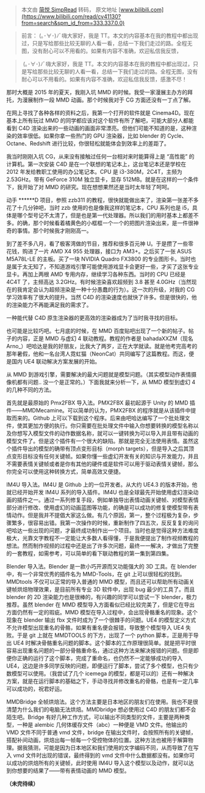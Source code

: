 > 本文由 [简悦 SimpRead](http://ksria.com/simpread/) 转码， 原文地址 [www.bilibili.com](https://www.bilibili.com/read/cv41130?from=search&spm_id_from=333.337.0.0)

> 前言： (｡･∀･)ﾉﾞ嗨大家好，我是 TT。本文的内容基本在我的教程中都出现过，只是写给那些比较无聊的人看一看，总结一下我们走过的路。全程无图，没有耐心可以不用看的。如果有内容不准确，欢迎私信我反馈，

>  (｡･∀･)ﾉﾞ嗨大家好，我是 TT。本文的内容基本在我的教程中都出现过，只是写给那些比较无聊的人看一看，总结一下我们走过的路。全程无图，没有耐心可以不用看的。如果有内容不准确，欢迎私信我反馈，感激不尽！

那时大概是 2015 年的夏天，我刚入坑 MMD 的时候。我受一家漫展主办方的拜托，为漫展制作一段 MMD 动画。那个时候我对于 CG 方面还没有一丁点了解。

在网上寻找了各种各样的资料之后，我第一个打开的软件就是 Cinema4D。现在基本上所有玩过 MMD 的同学都应该对这个软件有所了解吧，可能大部分人都能看到 C4D 渲染出来的一些动画的画面非常漂亮。但他们可能不知道的是，这种渲染的效率很低。如果你拿一些热门的 GPU 渲染器，比如 blender 的 Cycle、Octane、Redshift 进行比较，你很轻松就能体会到效率上的差距了。

我当时刚刚入坑 CG，从来没有接触过任何一台相对来时能算得上是 “高性能” 的计算机。第一次安装 C4D 是在一个联想的笔记本上，这台笔记本还是学校在 2012 年发给教职工使用的办公笔记本。CPU 是 i3-380M，2C4T，主频为 2.53GHz。带有 GeForce 310M 独立显卡，显存 512MB。就是在这样的一个条件下，我开始了对 MMD 的研究。现在想想果然还是当时太年轻了呵呵。

动手 ******D 项目，参照 zzb311 的教程，很快就能做出来了，渲染第一张差不多花了十几分钟吧，当时 zzb 使用的也是像我这样的笔记本，CPU 系列也是 i5，具体是哪个型号记不太清了，但是也是第一代处理器。所以我们的用时基本上都差不多。的确，那个时候看着橘黄色的小框框一个一个的把图片渲染出来，是一件很神奇的事情。那个时候我才刚刚高一。

到了差不多八月，看了极客湾做的节目，推荐和很多百元神 U。于是攒了一些零花钱，购进了一片 AMD X4 955 处理器，接口为 AM3+。之后买了一张 ASUS M5A78L-LE 的主板。买了一块 NVIDIA Quadro FX3800 的专业图形卡。当时也是属于太无知了，不知道游戏引擎可能使用游戏显卡会更好一些，才买了这张专业显卡。再加上两根 AMD 专用内存，继续学习各种东西。当时的 CPU 已经是 4C4T 了，主频高达 3.2GHz。有时候渲染喜欢超频到 3.8 甚至 4.0GHz（当然现在的我肯定会认为超频渲染是一种十分愚蠢的行为）。这一次的升级，对我的 CG 学习效率有了很大的提升。当然 C4D 的渲染速度也就快了许多。但是很快的，他的渲染能力不再能满足我的需求了。

一种能代替 C4D 原生渲染器的更高效的渲染器成为了当时我寻找的目标。

也可能是比较巧吧。七月底的时候，在 MMD 百度贴吧出现了一个新的帖子。帖子的内容，正是 MMD 与虚幻 4 联动教程。教程的作者是 bahadaXXZM（现名 Arno_）吧哈达是我的好朋友，比我大了两岁，正在大学就读。就是他考完高考的那年暑假，他和一名台湾人霓虹猫（NeonCat）共同编写了这篇教程。而这，便是国内 UE4 联动解决方案发展的开始。

从 MMD 到游戏引擎，需要解决的最大问题就是模型问题。（其实模型动作表情摄像机都有问题.. 没一个是正常的。）下面我就来分析一下，从 MMD 模型到虚幻 4 的几种不同的方法。

首先就是最原始的 Pmx2FBX 导入法。PMX2FBX 最初起源于 Unity 的 MMD 插件——MMDMecamine。可以简单的认为，PMX2FBX 的程序就是从该插件中提取而来的。Github 上可以下载到这个程序。后来由吧哈达编写了一个批处理文件，使其更加方便的执行。你只需要在批处理文件中输入你想要转换的模型名称以及你想写入模型文件的动作数据名称，就可以一键转换为可以导入并且带有动画的模型文件了。但是这个插件有一个很大的缺陷。那就是完全无法使用表情。虽然这个插件导出的模型的确带有顶点变形目标（morph targets），但是导入之后其顶点变形目标没有任何关键帧。如果你懂一些虚幻开发有关的知识与开发能力，并且不需要表情关键帧或者是你有其他的硬件或是软件可以用于驱动表情关键帧，那么你完全可以使用这种转换方式，简单高效又便捷。

IM4U 导入法。IM4U 是 Github 上的一位开发者。从大约 UE4.3 的版本开始，他就已经开始开发 IM4U 系列的导入插件。IM4U 也是全球最先开始使用虚幻渲染动画的插件之一。通过一系列修复手段，例如单独导出表情动画关键帧、对模型表情部分进行修改、使用虚幻的动画蓝图等功能，的确是可以成功的修复使模型带有表情动作。但是我并不提倡大家这么做。有几个原因，第一，整个过程极为复杂，步骤繁多，很容易出错。我第一次操作的时候，重新制作了四五次，反反复复的询问吧哈达一些出现的问题，才最终成功制作出一个项目。当时也是觉得这种方法难度极大，光靠文字教程不一定能让大多数人看得懂，于是我便提出了制作视频教程的想法。然而制作视频的过程中还是出了许多次问题，最终一一解决，才做出了完整的一套教程，如需参考，可以简单的看下联动教程的第一集到第四集。

Blender 导入法。Blender 是一款小巧开源而又功能强大的 3D 工具。在 blender 中，有一个非常优秀的插件名为 MMD-Tools，在 git 上可以很轻松的找到。MMDtools 不仅可以正常的导入普通的 MMD 模型，而且还可以帮助所有动画关键帧烘焙物理效果，是目前所有专业 3D 软件中，出现 bug 最少的工具了。而且 blender 的 2D 渲染能力也是很棒的，有兴趣的同学可以尝试一下 blender，极力推荐。虽然 blender 在 MMD 模型导入方面看似已经比较完美了，但是它在导出方面仍然有一定的瑕疵。MMD 模型在导入过程中，会出现骨骼重名的现象。这个现象在 blender 输出 fbx 文件时成为了一个很棘手的问题。UE4 的模型定义方式不允许模型出现重名的骨骼，如果有重名便会报错，导致整个模型导入 UE4 失败。于是 git 上就在 MMDTOOLS 的下方，出现了一个 python 脚本，正是用于导出 UE4 时解决骨骼重名问题的脚本。这个脚本的工作原理很简单。就是把平时很容易出现重名问题的一部分骨骼重命名，通过这种方法来解决报错的问题。但是即便你正确的运行了这个脚本，完成了重命名，也仍然不一定能够成功的导入 UE4，这边是许多同学反映的问题，即便运行了脚本，尝试了多个模型，也只有少数模型可以使用。（我尝试了几个 icemega 的模型，都是可以的）还有一种解决方案，就是在运行脚本的基础之下，手动寻找并修改重名的骨骼，也是有一定几率可以成功的，祝君好运。

MMDBridge 全帧烘焙法。这个方法主要是日本地区的朋友们在使用。我也不是很清楚为什么我们的电脑无法烘焙。MMDbridge 想必使用过 C4D 的朋友们都不会陌生吧。Bridge 有好几种工作方式，可以输出不同类型的文件，主要是两种类型，一种是 alembic 几何体缓存文件（abc）一种便是 VMD 文件。他输出的 VMD 文件不同于普通 vmd 文件，bridge 在输出文件时，会按照所有的关键帧，搭配补间动画，烘焙出每一帧每一个受控物体的位置。这种方法也被用于解算物理。据我猜测，可能是因为日本地区和我们使用的文字编码不同，从而导致了在写入 vmd 文件时出现的错误，最终得到的 vmd 文件中什么数据都没有。如果你可以成功的烘焙所有的关键帧，此时使用 IM4U 导入这个模型以及动作，就可以达到你想要的结果了——带有表情动画的 MMD 模型。

 **（未完待续）**